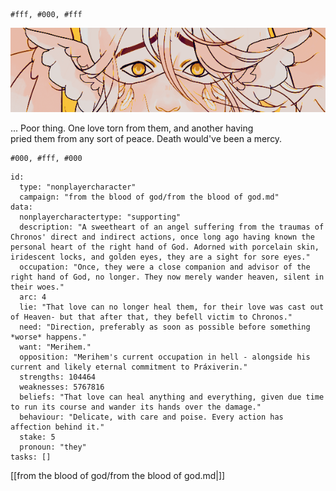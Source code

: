 ```palette
#fff, #000, #fff
```
![Ira|700](Assets/Iraferyka.png)
<p class="dialogues">... Poor thing. One love torn from them, and another having <br>pried them from any sort of peace. Death would've been a mercy.</p>

```palette
#000, #fff, #000
```
```RpgManager4
id: 
  type: "nonplayercharacter"
  campaign: "from the blood of god/from the blood of god.md"
data: 
  nonplayercharactertype: "supporting"
  description: "A sweetheart of an angel suffering from the traumas of Chronos' direct and indirect actions, once long ago having known the personal heart of the right hand of God. Adorned with porcelain skin, iridescent locks, and golden eyes, they are a sight for sore eyes."
  occupation: "Once, they were a close companion and advisor of the right hand of God, no longer. They now merely wander heaven, silent in their woes."
  arc: 4
  lie: "That love can no longer heal them, for their love was cast out of Heaven- but that after that, they befell victim to Chronos."
  need: "Direction, preferably as soon as possible before something *worse* happens."
  want: "Merihem."
  opposition: "Merihem's current occupation in hell - alongside his current and likely eternal commitment to Práxiverin."
  strengths: 104464
  weaknesses: 5767816
  beliefs: "That love can heal anything and everything, given due time to run its course and wander its hands over the damage."
  behaviour: "Delicate, with care and poise. Every action has affection behind it."
  stake: 5
  pronoun: "they"
tasks: []
```

[[from the blood of god/from the blood of god.md|]]